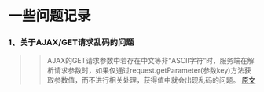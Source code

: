 # 一些问题记录

### 1、关于AJAX/GET请求乱码的问题
>> AJAX的GET请求参数中若存在中文等非“ASCII字符”时，服务端在解析请求参数时，如果仅通过request.getParameter(参数key)方法获取参数值，而不进行相关处理，获得值中就会出现乱码的问题。
>> [原文](https://blog.csdn.net/pursuer211/article/details/42425437)
